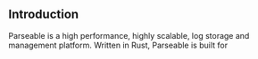 ## Introduction

Parseable is a high performance, highly scalable, log storage and management platform. Written in Rust, Parseable is built for 